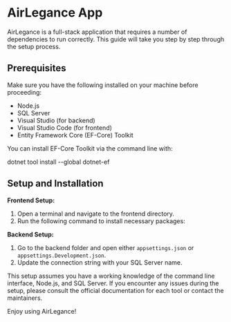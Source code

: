 # AirLegance App

AirLegance is a full-stack application that requires a number of dependencies to run correctly. This guide will take you step by step through the setup process.

## Prerequisites
Make sure you have the following installed on your machine before proceeding:

- Node.js
- SQL Server
- Visual Studio (for backend)
- Visual Studio Code (for frontend)
- Entity Framework Core (EF-Core) Toolkit

You can install EF-Core Toolkit via the command line with:

dotnet tool install --global dotnet-ef

## Setup and Installation

**Frontend Setup:**

1. Open a terminal and navigate to the frontend directory.
2. Run the following command to install necessary packages:

**Backend Setup:**

1. Go to the backend folder and open either `appsettings.json` or `appsettings.Development.json`.
2. Update the connection string with your SQL Server name.

This setup assumes you have a working knowledge of the command line interface, Node.js, and SQL Server. If you encounter any issues during the setup, please consult the official documentation for each tool or contact the maintainers.

Enjoy using AirLegance!